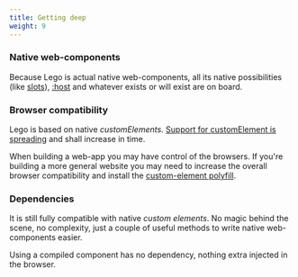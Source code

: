 ```yaml
---
title: Getting deep
weight: 9
---
```


### Native web-components

Because Lego is actual native web-components, all its native possibilities (like [slots](https://developer.mozilla.org/en-US/docs/Web/Web_Components/Using_templates_and_slots#Adding_flexibility_with_slots)),
[:host](https://developer.mozilla.org/en-US/docs/Web/CSS/:host)
and whatever exists or will exist are on board.

### Browser compatibility

Lego is based on native _customElements_.
[Support for customElement is spreading](https://caniuse.com/#feat=custom-elementsv1) and
shall increase in time.

When building a web-app you may have control of the browsers.
If you're building a more general website you may need to increase the overall browser
compatibility and install the [custom-element polyfill](https://github.com/webcomponents/custom-elements).

### Dependencies

It is still fully compatible with native _custom elements_. No magic behind the scene,
no complexity, just a couple of useful methods to write native web-components easier.

Using a compiled component has no dependency, nothing extra injected in the browser.

